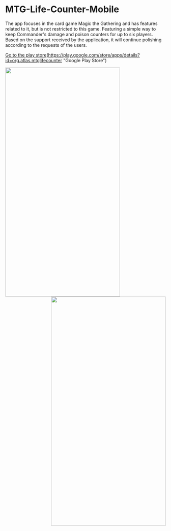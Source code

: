# MTG-Life-Counter-Mobile

The app focuses in the card game Magic the Gathering and has features related to it, but is not restricted to this game.
Featuring a simple way to keep Commander's damage and poison counters for up to six players.
Based on the support received by the application, it will continue polishing according to the requests of the users.

[Go to the play store](https://www.google.com "Google's Homepage")(https://play.google.com/store/apps/details?id=org.atlas.mtglifecounter "Google Play Store")

<img align="left" width="360" height="720" src="https://user-images.githubusercontent.com/38967981/55663445-2ca55d80-57db-11e9-829b-2583532e811a.png">

<img align="right" width="360" height="720" src="https://user-images.githubusercontent.com/38967981/55663448-2f07b780-57db-11e9-983c-f0a203e910a4.png">
